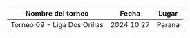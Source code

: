 |      Nombre del torneo       |   Fecha    |  Lugar  |
|:----------------------------:|:----------:|:-------:|
| Torneo 09 - Liga Dos Orillas | 2024 10 27 | Parana  |